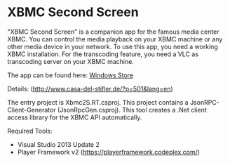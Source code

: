 XBMC Second Screen
==========
"XBMC Second Screen" is a companion app for the famous media center XBMC. You can control the media playback on your XBMC machine or any other media device in your network.
To use this app, you need a working XBMC installation. For the transcoding feature, you need a VLC as transcoding server on your XBMC machine.

The app can be found here: [Windows Store](http://apps.microsoft.com/windows/app/xbmc-second-screen/0dc78dd6-44bd-4a21-816f-431d642f110e)

Details: (http://www.casa-del-stifler.de/?p=501&lang=en)

The entry project is Xbmc2S.RT.csproj. This project contains a JsonRPC-Client-Generator (JsonRpcGen.csproj). This tool creates a .Net client access library for the XBMC API automatically.

Required Tools:
* Visual Studio 2013 Update 2
* Player Framework v2 (https://playerframework.codeplex.com/)
